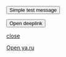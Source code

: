 <script>
function simpleTest() {
    window.webkit.messageHandlers.test.postMessage("Hello, world!");
}
function openDeeplink() {
    window.open("companionapp://host")    
}
</script>


<button onclick="simpleTest()">Simple test message</button>

<button onclick="openDeeplink()">Open deeplink</button>

<a href="javascript:close();">close</a>

<a href="https://ya.ru">Open ya.ru</a>
